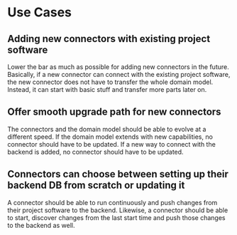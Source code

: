 # Use Cases

## Adding new connectors with existing project software
Lower the bar as much as possible for adding new connectors in the future. Basically, if a new connector can connect with the existing project software, the new connector does not have to transfer the whole domain model. Instead, it can start with basic stuff and transfer more parts later on.

## Offer smooth upgrade path for new connectors
The connectors and the domain model should be able to evolve at a different speed. If the domain model extends with new capabilities, no connector should have to be updated. If a new way to connect with the backend is added, no connector should have to be updated.

## Connectors can choose between setting up their backend DB from scratch or updating it
A connector should be able to run continuously and push changes from their project software to the backend. Likewise, a connector should be able to start, discover changes from the last start time and push those changes to the backend as well.